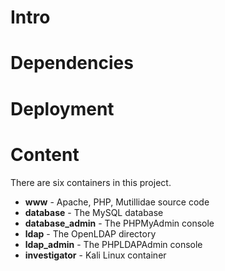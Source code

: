 # Intro
# Dependencies
# Deployment
# Content

There are six containers in this project.

- **www** - Apache, PHP, Mutillidae source code
- **database** - The MySQL database
- **database_admin** - The PHPMyAdmin console
- **ldap** - The OpenLDAP directory
- **ldap_admin** - The PHPLDAPAdmin console
- **investigator** - Kali Linux container
